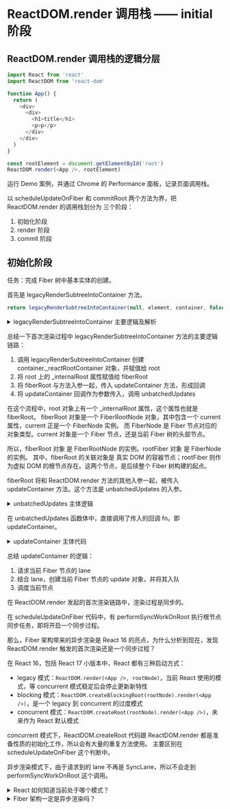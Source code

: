 # ReactDOM.render 调用栈 —— initial 阶段

## ReactDOM.render 调用栈的逻辑分层

```javascript
import React from 'react'
import ReactDOM from 'react-dom'

function App() {
  return (
    <div>
      <div>
        <h1>title</h1>
        <p>p</p>
      </div>
    </div>
  )
}

const rootElement = document.getElementById('root')
ReactDOM.render(<App />, rootElement)
```

运行 Demo 案例，并通过 Chrome 的 Performance 面板，记录页面调用栈。

以 scheduleUpdateOnFiber 和 commitRoot 两个方法为界，把 ReactDOM.render 的调用栈划分为 三个阶段：

1. 初始化阶段
2. render 阶段
3. commit 阶段

## 初始化阶段

任务：完成 Fiber 树中基本实体的创建。

首先是 legacyRenderSubtreeIntoContainer 方法。

```javascript
return legacyRenderSubtreeIntoContainer(null, element, container, false, callback)
```

<details>
<summary>
legacyRenderSubtreeIntoContainer 主要逻辑及解析
</summary>

```javascript
function legacyRenderSubtreeIntoContainer(parentComponent, children, container, forceHydrate, callback) {
  // container 对应的是我们传入的真实 DOM 对象
  var root = container._reactRootContainer
  // 初始化 fiberRoot 对象
  var fiberRoot
  // DOM 对象本身不存在 _reactRootContainer 属性，因此 root 为空
  if (!root) {
    // 若 root 为空，则初始化 _reactRootContainer，并将其值赋值给 root
    root = container._reactRootContainer = legacyCreateRootFromDOMContainer(container, forceHydrate)
    // legacyCreateRootFromDOMContainer 创建出的对象会有一个 _internalRoot 属性，将其赋值给 fiberRoot
    fiberRoot = root._internalRoot

    // 这里处理的是 ReactDOM.render 入参中的回调函数，你了解即可
    if (typeof callback === 'function') {
      var originalCallback = callback
      callback = function () {
        var instance = getPublicRootInstance(fiberRoot)
        originalCallback.call(instance)
      }
    } // Initial mount should not be batched.
    // 进入 unbatchedUpdates 方法
    unbatchedUpdates(function () {
      updateContainer(children, fiberRoot, parentComponent, callback)
    })
  } else {
    // else 逻辑处理的是非首次渲染的情况（即更新），其逻辑除了跳过了初始化工作，与楼上基本一致
    fiberRoot = root._internalRoot
    if (typeof callback === 'function') {
      var _originalCallback = callback
      callback = function () {
        var instance = getPublicRootInstance(fiberRoot)
        _originalCallback.call(instance)
      }
    } // Update

    updateContainer(children, fiberRoot, parentComponent, callback)
  }
  return getPublicRootInstance(fiberRoot)
}
```

</details>

总结一下首次渲染过程中 legacyRenderSubtreeIntoContainer 方法的主要逻辑链路：

1. 调用 legacyRenderSubtreeIntoContainer 创建 container._reactRootContainer 对象，并赋值给 root
2. 将 root 上的 _internalRoot 属性赋值给 fiberRoot
3. 将 fiberRoot 与方法入参一起，传入 updateContainer 方法，形成回调
4. 将 updateContainer 回调作为参数传入，调用 unbatchedUpdates

在这个流程中，root 对象上有一个 _internalRoot 属性，这个属性也就是 fiberRoot。
fiberRoot 对象是一个 FiberRootNode 对象，其中包含一个 current 属性，current 正是一个 FiberNode 实例。
而 FiberNode 是 Fiber 节点对应的对象类型。current 对象是一个 Fiber 节点，还是当前 Fiber 树的头部节点。

所以，fiberRoot 对象 是 FiberRootNode 的实例。rootFiber 对象 是 FiberNode 的实例。
其中，fiberRoot 的关联对象是 真实 DOM 的容器节点；rootFiber 则作为虚拟 DOM 的根节点存在。这两个节点，是后续整个 Fiber 树构建的起点。

fiberRoot 将和 ReactDOM.render 方法的其他入参一起，被传入 updateContainer 方法。这个方法是 unbatchedUpdates 的入参。

<details>
<summary>
unbatchedUpdates 主体逻辑
</summary>

```javascript
function unbatchedUpdates(fn, a) {
  // 这里是对上下文的处理，不必纠结
  var prevExecutionContext = executionContext
  executionContext &= ~BatchedContext
  executionContext |= LegacyUnbatchedContext
  try {
    // 重点在这里，直接调用了传入的回调函数 fn，对应当前链路中的 updateContainer 方法
    return fn(a)
  } finally {
    // finally 逻辑里是对回调队列的处理，此处不用太关注
    executionContext = prevExecutionContext
    if (executionContext === NoContext) {
      // Flush the immediate callbacks that were scheduled during this batch
      resetRenderTimer()
      flushSyncCallbackQueue()
    }
  }
}
```

</details>

在 unbatchedUpdates 函数体中，直接调用了传入的回调 fn。即 updateContainer。

<details>
<summary>
updateContainer 主体代码
</summary>

```javascript
function updateContainer(element, container, parentComponent, callback) {
  // other code

  // 这是一个 event 相关的入参，此处不必关注
  var eventTime = requestEventTime()

  // other code

  // 这是一个比较关键的入参，lane 表示优先级
  var lane = requestUpdateLane(current$1)
  // 结合 lane（优先级）信息，创建 update 对象，一个 update 对象意味着一个更新
  var update = createUpdate(eventTime, lane)

  // update 的 payload 对应的是一个 React 元素
  update.payload = {
    element: element
  }

  // 处理 callback，这个 callback 其实就是我们调用 ReactDOM.render 时传入的 callback
  callback = callback === undefined ? null : callback
  if (callback !== null) {
    {
      if (typeof callback !== 'function') {
        error('render(...): Expected the last optional `callback` argument to be a ' + 'function. Instead received: %s.', callback)
      }
    }
    update.callback = callback
  }

  // 将 update 入队
  enqueueUpdate(current$1, update)
  // 调度 fiberRoot
  scheduleUpdateOnFiber(current$1, lane, eventTime)
  // 返回当前节点（fiberRoot）的优先级
  return lane
}
```

</details>

总结 updateContainer 的逻辑：

1. 请求当前 Fiber 节点的 lane
2. 结合 lane，创建当前 Fiber 节点的 update 对象，并将其入队
3. 调度当前节点

在 ReactDOM.render 发起的首次渲染链路中，渲染过程是同步的。

在 scheduleUpdateOnFiber 代码中，有 performSyncWorkOnRoot 执行根节点同步任务，即将开启一个同步过程。

那么，Fiber 架构带来的异步渲染是 React 16 的亮点，为什么分析到现在，发现 ReactDOM.render 触发的首次渲染还是一个同步过程？

在 React 16，包括 React 17 小版本中，React 都有三种启动方式：

- legacy 模式：`ReactDOM.render(<App />, rootNode)`，当前 React 使用的模式，等 concurrent 模式稳定后会停止更新新特性
- blocking 模式：`ReactDOM.createBlockingRoot(rootNode).render(<App />)`，是一个 legacy 到 concurrent 的过度模式
- concurrent 模式：`ReactDOM.createRoot(rootNode).render(<App />)`，未来作为 React 默认模式

concurrent 模式下，ReactDOM.createRoot 代码跟 ReactDOM.render 都是准备性质的初始化工作，所以会有大量的重复方法使用。
主要区别在 scheduleUpdateOnFiber 这个判断中。

异步渲染模式下，由于请求到的 lane 不再是 SyncLane，所以不会走到 performSyncWorkOnRoot 这个调用。

<details>
<summary>
React 如何知道当前处于哪个模式？
</summary>

```javascript
function requestUpdateLane(fiber) {
  // 获取 mode 属性
  var mode = fiber.mode
  // 结合 mode 属性判断当前的
  if ((mode & BlockingMode) === NoMode) {
    return SyncLane
  } else if ((mode & ConcurrentMode) === NoMode) {
    return getCurrentPriorityLevel() === ImmediatePriority$1 ? SyncLane : SyncBatchedLane
  }
  // ......
  return lane
}
```

通过修改 mode 属性为不同的值，来标识单签处于哪个渲染阶段；在执行过程中，也是通过判断这个属性，来区分不同的渲染模式。
</details>

<details>
<summary>
Fiber 架构一定是异步渲染吗？
</summary>

在 React 16，包括已发布的 React 17 中，不管是否是 concurrent，整个数据结构层面的设计、包括贯穿整个渲染链路的处理逻辑，已经完全用 Fiber 重构了一遍。
所以，它是一种 同时兼容了同步渲染与异步渲染的设计。
</details>
